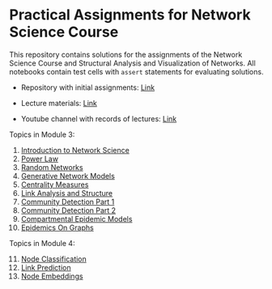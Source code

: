 # Practical Assignments for Network Science Course

This repository contains solutions for the assignments of the Network Science Course and Structural Analysis and Visualization of Networks. All notebooks contain test cells with `assert` statements for evaluating solutions.

* Repository with initial assignments: [Link](https://github.com/netspractice/network-science)

* Lecture materials: [Link](http://leonidzhukov.net/hse/2021/networkscience/)

* Youtube channel with records of lectures: [Link](https://youtube.com/playlist?list=PLriUvS7IljvkGesFRuYjqRz4lKgodJgh2)

Topics in Module 3:
  1. [Introduction to Network Science](NS_HW1_Introduction.ipynb)
  2. [Power Law](NS_HW2_PowerLaw.ipynb)
  3. [Random Networks](NS_HW3_RandomNetworks.ipynb)
  4. [Generative Network Models](NS_HW4_GenerativeNetworkModels.ipynb)
  5. [Centrality Measures](NS_HW5_CentralityMeasures.ipynb)
  6. [Link Analysis and Structure](NS_HW6_LinkAnalysis.ipynb)
  7. [Community Detection Part 1](NS_HW7_CommunityDetectionPart1.ipynb)
  8. [Community Detection Part 2](NS_HW8_CommunityDetectionPart2.ipynb)
  9. [Compartmental Epidemic Models](NS_HW9_CompartmentalEpidemicModels.ipynb)
  10. [Epidemics On Graphs](NS_HW10_EpidemicsOnGraphs.ipynb)

Topics in Module 4:
  
  11. [Node Classification](NS_HW11_NodeClassification.ipynb)
  12. [Link Prediction](NS_HW12_LinkPrediction.ipynb)
  13. [Node Embeddings](NS_HW13_NodeEmbeddings.ipynb)


